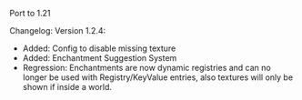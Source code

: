 Port to 1.21

Changelog:
Version 1.2.4:
- Added: Config to disable missing texture
- Added: Enchantment Suggestion System
- Regression: Enchantments are now dynamic registries and can no longer be used with Registry/KeyValue entries, also textures will only be shown if inside a world.
